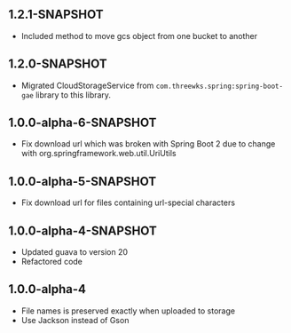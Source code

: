 1.2.1-SNAPSHOT
----------------------
- Included method to move gcs object from one bucket to another

1.2.0-SNAPSHOT
----------------------
- Migrated CloudStorageService from `com.threewks.spring:spring-boot-gae` library to this library.

1.0.0-alpha-6-SNAPSHOT
----------------------
- Fix download url which was broken with Spring Boot 2 due to change with org.springframework.web.util.UriUtils

1.0.0-alpha-5-SNAPSHOT
----------------------
- Fix download url for files containing url-special characters

1.0.0-alpha-4-SNAPSHOT
----------------------
- Updated guava to version 20
- Refactored code

1.0.0-alpha-4
--------------------------
- File names is preserved exactly when uploaded to storage
- Use Jackson instead of Gson 